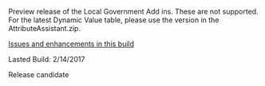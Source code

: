 Preview release of the Local Government Add ins.  These are not supported.  For the latest Dynamic Value table, please use the version in the AttributeAssistant.zip.

[Issues and enhancements in this build](
https://github.com/Esri/local-government-desktop-addins/issues?utf8=%E2%9C%93&q=is%3Aissue%20is%3Aopen%20milestone%3A%22Feb%202017%20Release%22%20label%3AInstalled)

Lasted Build: 2/14/2017

Release candidate
